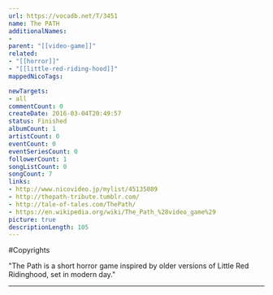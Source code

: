 ```yaml
---
url: https://vocadb.net/T/3451
name: The PATH
additionalNames: 
- 
parent: "[[video-game]]"
related:
- "[[horror]]"
- "[[little-red-riding-hood]]"
mappedNicoTags:

newTargets:
- all
commentCount: 0
createDate: 2016-03-04T20:49:57
status: Finished
albumCount: 1
artistCount: 0
eventCount: 0
eventSeriesCount: 0
followerCount: 1
songListCount: 0
songCount: 7
links: 
- http://www.nicovideo.jp/mylist/45135089
- http://thepath-tribute.tumblr.com/
- http://tale-of-tales.com/ThePath/
- https://en.wikipedia.org/wiki/The_Path_%28video_game%29
picture: true
descriptionLength: 105
---
```


#Copyrights

"The Path is a short horror game inspired by older versions of Little Red Ridinghood, set in modern day."

---

